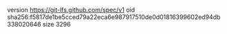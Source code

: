 version https://git-lfs.github.com/spec/v1
oid sha256:f5817de1be5cced79a22eca6e987917510de0d01816399602ed94db338020646
size 3296
